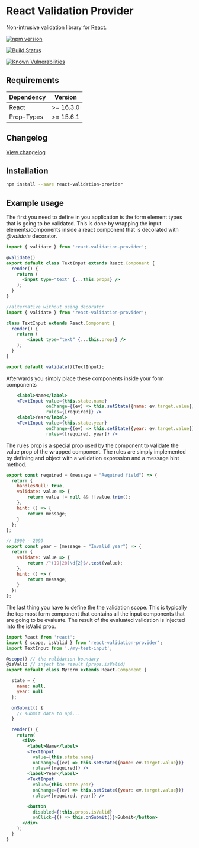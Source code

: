 # React Validation Provider

Non-intrusive validation library for [React](https://facebook.github.io/react/).

[![npm version](https://badge.fury.io/js/react-validation-provider.svg)](https://badge.fury.io/js/react-validation-provider)

[![Build Status](https://travis-ci.org/jarlef/react-validation-provider.svg?branch=master)](https://travis-ci.org/jarlef/react-validation-provider)

[![Known Vulnerabilities](https://snyk.io/test/github/jarlef/react-validation-provider/badge.svg)](https://snyk.io/test/github/jarlef/react-validation-provider)

## Requirements

| Dependency | Version   |
|------------|-----------|
| React      | >= 16.3.0 |
| Prop-Types | >= 15.6.1 |

## Changelog

[View changelog](./CHANGELOG.MD)

## Installation

```bash
npm install --save react-validation-provider
```

## Example usage

The first you need to define in you application is the form element types
that is going to be validated. This is done by wrapping the input elements/components
inside a react component that is decorated with *@validate* decorator.

```jsx
import { validate } from 'react-validation-provider';

@validate()
export default class TextInput extends React.Component {
  render() {
    return (
      <input type="text" {...this.props} />
    );
  }
}
```

```jsx
//alternative without using decorator
import { validate } from 'react-validation-provider';

class TextInput extends React.Component {
  render() {
    return (
        <input type="text" {...this.props} />
    );
  }
}

export default validate()(TextInput);
```

Afterwards you simply place these components inside your form components

```jsx
    <label>Name</label>
    <TextInput value={this.state.name}
               onChange={(ev) => this.setState({name: ev.target.value})}
               rules={[required]} />
    <label>Year</label>
    <TextInput value={this.state.year}
               onChange={(ev) => this.setState({year: ev.target.value})}
               rules={[required, year]} />
```

The rules prop is a special prop used by the component to validate
the value prop of the wrapped component. The rules are simply implemented by
defining and object with a validation expression and a message hint method.

```javascript
export const required = (message = "Required field") => {
  return {
    handlesNull: true,
    validate: value => {
        return value != null && !!value.trim();
    },
    hint: () => {
        return message;
    }
  };
};

// 1900 - 2099
export const year = (message = "Invalid year") => {
  return {
    validate: value => {
        return /^(19|20)\d{2}$/.test(value);
    },
    hint: () => {
        return message;
    }
  };
};
```

The last thing you have to define the the validation scope. This is typically the top most form component that
contains all the input components that are going to be evaluate. The result of the evaluated validation is
injected into the isValid prop.

```jsx
import React from 'react';
import { scope, isValid } from 'react-validation-provider';
import TextInput from './my-test-input';

@scope() // the validation boundary
@isValid // inject the result (props.isValid)
export default class MyForm extends React.Component {

  state = {
    name: null,
    year: null
  };

  onSubmit() {
    // submit data to api...
  }

  render() {
    return(
      <div>
        <label>Name</label>
        <TextInput
          value={this.state.name}
          onChange={(ev) => this.setState({name: ev.target.value})}
          rules={[required]} />
        <label>Year</label>
        <TextInput
          value={this.state.year}
          onChange={(ev) => this.setState({year: ev.target.value})}
          rules={[required, year]} />

        <button
          disabled={!this.props.isValid}
          onClick={() => this.onSubmit()}>Submit</button>
      </div>
    );
  }
}
```
